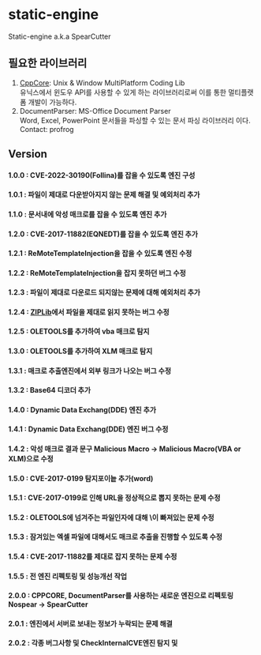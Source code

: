 # static-engine
Static-engine a.k.a SpearCutter

## 필요한 라이브러리 
1. [CppCore](https://github.com/profrog-jeon/cppcore): Unix & Window MultiPlatform Coding Lib  
유닉스에서 윈도우 API를 사용할 수 있게 하는 라이브러리로써 이를 통한 멀티플랫폼 개발이 가능하다.</br>
2. DocumentParser: MS-Office Document Parser   
Word, Excel, PowerPoint 문서들을 파싱할 수 있는 문서 파싱 라이브러리 이다.
Contact: profrog</br>

## Version
#### 1.0.0 : CVE-2022-30190(Follina)를 잡을 수 있도록 엔진 구성</br>
#### 1.0.1 : 파일이 제대로 다운받아지지 않는 문제 해결 및 예외처리 추가</br>
#### 1.1.0 : 문서내에 악성 매크로를 잡을 수 있도록 엔진 추가</br>
#### 1.2.0 : CVE-2017-11882(EQNEDT)를 잡을 수 있도록 엔진 추가</br>
#### 1.2.1 : ReMoteTemplateInjection을 잡을 수 있도록 엔진 수정</br>
#### 1.2.2 : ReMoteTemplateInjection을 잡지 못하던 버그 수정</br>
#### 1.2.3 : 파일이 제대로 다운로드 되지않는 문제에 대해 예외처리 추가</br>
#### 1.2.4 : [ZIPLib](https://github.com/kuba--/zip)에서 파일을 제대로 읽지 못하는 버그 수정 </br>
#### 1.2.5 : OLETOOLS를 추가하여 vba 매크로 탐지</br>
#### 1.3.0 : OLETOOLS를 추가하여 XLM 매크로 탐지</br>
#### 1.3.1 : 매크로 추출엔진에서 외부 링크가 나오는 버그 수정</br>
#### 1.3.2 : Base64 디코더 추가 </br>
#### 1.4.0 : Dynamic Data Exchang(DDE) 엔진 추가</br>
#### 1.4.1 : Dynamic Data Exchang(DDE) 엔진 버그 수정</br>
#### 1.4.2 : 악성 매크로 결과 문구 Malicious Macro -> Malicious Macro(VBA or XLM)으로 수정</br>
#### 1.5.0 : CVE-2017-0199 탐지포이늩 추가(word)</br>
#### 1.5.1 : CVE-2017-0199로 인해 URL을 정상적으로 뽑지 못하는 문제 수정</br>
#### 1.5.2 : OLETOOLS에 넘겨주는 파일인자에 대해 \이 빠져있는 문제 수정</br>
#### 1.5.3 : 잠겨있는 엑셀 파일에 대해서도 매크로 추출을 진행할 수 있도록 수정</br>
#### 1.5.4 : CVE-2017-11882를 제대로 잡지 못하는 문제 수정</br>
#### 1.5.5 : 전 엔진 리펙토링 및 성능개선 작업</br>
#### 2.0.0 : CPPCORE, DocumentParser를 사용하는 새로운 엔진으로 리펙토링 Nospear -> SpearCutter </br>
#### 2.0.1 : 엔진에서 서버로 보내는 정보가 누락되는 문제 해결</br>
#### 2.0.2 : 각종 버그사항 및 CheckInternalCVE엔진 탐지 및 </br>
